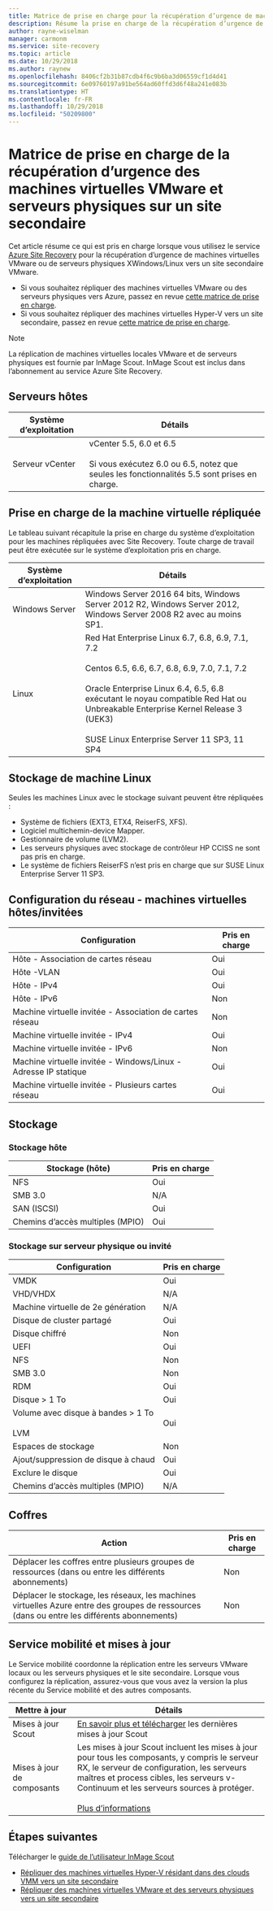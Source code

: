 ```yaml
---
title: Matrice de prise en charge pour la récupération d’urgence de machines virtuelles VMware ou de serveurs physiques vers un site secondaire VMware avec Azure Site Recovery | Microsoft Docs
description: Résume la prise en charge de la récupération d’urgence de machines virtuelles ou de serveurs physiques VMware sur un site secondaire avec Azure Site Recovery.
author: rayne-wiselman
manager: carmonm
ms.service: site-recovery
ms.topic: article
ms.date: 10/29/2018
ms.author: raynew
ms.openlocfilehash: 8406cf2b31b87cdb4f6c9b6ba3d06559cf1d4d41
ms.sourcegitcommit: 6e09760197a91be564ad60ffd3d6f48a241e083b
ms.translationtype: HT
ms.contentlocale: fr-FR
ms.lasthandoff: 10/29/2018
ms.locfileid: "50209800"
---
```

# <a name="support-matrix-for-disaster-recovery-of-vmware-vms-and-physical-servers-to-a-secondary-site"></a>Matrice de prise en charge de la récupération d’urgence des machines virtuelles VMware et serveurs physiques sur un site secondaire

Cet article résume ce qui est pris en charge lorsque vous utilisez le service [Azure Site Recovery](site-recovery-overview.md) pour la récupération d’urgence de machines virtuelles VMware ou de serveurs physiques XWindows/Linux vers un site secondaire VMware.

- Si vous souhaitez répliquer des machines virtuelles VMware ou des serveurs physiques vers Azure, passez en revue [cette matrice de prise en charge](vmware-physical-azure-support-matrix.md).
- Si vous souhaitez répliquer des machines virtuelles Hyper-V vers un site secondaire, passez en revue [cette matrice de prise en charge](hyper-v-azure-support-matrix.md).

> [!NOTE]
> La réplication de machines virtuelles locales VMware et de serveurs physiques est fournie par InMage Scout. InMage Scout est inclus dans l’abonnement au service Azure Site Recovery.


## <a name="host-servers"></a>Serveurs hôtes

**Système d’exploitation** | **Détails**
--- | ---
Serveur vCenter | vCenter 5.5, 6.0 et 6.5<br/><br/> Si vous exécutez 6.0 ou 6.5, notez que seules les fonctionnalités 5.5 sont prises en charge.


## <a name="replicated-vm-support"></a>Prise en charge de la machine virtuelle répliquée

Le tableau suivant récapitule la prise en charge du système d’exploitation pour les machines répliquées avec Site Recovery. Toute charge de travail peut être exécutée sur le système d’exploitation pris en charge.

**Système d’exploitation** | **Détails**
--- | ---
Windows Server | Windows Server 2016 64 bits, Windows Server 2012 R2, Windows Server 2012, Windows Server 2008 R2 avec au moins SP1.
Linux | Red Hat Enterprise Linux 6.7, 6.8, 6.9, 7.1, 7.2 <br/><br/> Centos 6.5, 6.6, 6.7, 6.8, 6.9, 7.0, 7.1, 7.2 <br/><br/> Oracle Enterprise Linux 6.4, 6.5, 6.8 exécutant le noyau compatible Red Hat ou Unbreakable Enterprise Kernel Release 3 (UEK3) <br/><br/> SUSE Linux Enterprise Server 11 SP3, 11 SP4 


## <a name="linux-machine-storage"></a>Stockage de machine Linux

Seules les machines Linux avec le stockage suivant peuvent être répliquées :

- Système de fichiers (EXT3, ETX4, ReiserFS, XFS).
- Logiciel multichemin-device Mapper.
- Gestionnaire de volume (LVM2).
- Les serveurs physiques avec stockage de contrôleur HP CCISS ne sont pas pris en charge.
- Le système de fichiers ReiserFS n’est pris en charge que sur SUSE Linux Enterprise Server 11 SP3.

## <a name="network-configuration---hostguest-vm"></a>Configuration du réseau - machines virtuelles hôtes/invitées

**Configuration** | **Pris en charge**  
--- | --- 
Hôte - Association de cartes réseau | Oui 
Hôte -VLAN | Oui 
Hôte - IPv4 | Oui 
Hôte - IPv6 | Non  
Machine virtuelle invitée - Association de cartes réseau | Non 
Machine virtuelle invitée - IPv4 | Oui
Machine virtuelle invitée - IPv6 | Non 
Machine virtuelle invitée - Windows/Linux - Adresse IP statique | Oui
Machine virtuelle invitée - Plusieurs cartes réseau | Oui


## <a name="storage"></a>Stockage

### <a name="host-storage"></a>Stockage hôte

**Stockage (hôte)** | **Pris en charge** 
--- | --- 
NFS | Oui 
SMB 3.0 | N/A 
SAN (ISCSI) | Oui 
Chemins d’accès multiples (MPIO) | Oui 

### <a name="guest-or-physical-server-storage"></a>Stockage sur serveur physique ou invité

**Configuration** | **Pris en charge** 
--- | --- 
VMDK | Oui 
VHD/VHDX | N/A 
Machine virtuelle de 2e génération | N/A 
Disque de cluster partagé | Oui 
Disque chiffré | Non  
UEFI| Oui 
NFS | Non  
SMB 3.0 | Non  
RDM | Oui 
Disque > 1 To | Oui 
Volume avec disque à bandes > 1 To<br/><br/> LVM | Oui 
Espaces de stockage | Non  
Ajout/suppression de disque à chaud | Oui 
Exclure le disque | Oui 
Chemins d’accès multiples (MPIO) | N/A 

## <a name="vaults"></a>Coffres

**Action** | **Pris en charge** 
--- | --- 
Déplacer les coffres entre plusieurs groupes de ressources (dans ou entre les différents abonnements) | Non  
Déplacer le stockage, les réseaux, les machines virtuelles Azure entre des groupes de ressources (dans ou entre les différents abonnements) | Non  

## <a name="mobility-service-and-updates"></a>Service mobilité et mises à jour

Le Service mobilité coordonne la réplication entre les serveurs VMware locaux ou les serveurs physiques et le site secondaire. Lorsque vous configurez la réplication, assurez-vous que vous avez la version la plus récente du Service mobilité et des autres composants.

**Mettre à jour** | **Détails** 
--- | --- 
Mises à jour Scout | [En savoir plus et télécharger](vmware-physical-secondary-disaster-recovery.md#updates) les dernières mises à jour Scout | Les mises à jour Scout sont cumulatives.
Mises à jour de composants | Les mises à jour Scout incluent les mises à jour pour tous les composants, y compris le serveur RX, le serveur de configuration, les serveurs maîtres et process cibles, les serveurs v-Continuum et les serveurs sources à protéger.<br/><br/> [Plus d’informations](vmware-physical-secondary-disaster-recovery.md#download-and-install-component-updates)


## <a name="next-steps"></a>Étapes suivantes

Télécharger le [guide de l’utilisateur InMage Scout](https://aka.ms/asr-scout-user-guide)

- [Répliquer des machines virtuelles Hyper-V résidant dans des clouds VMM vers un site secondaire](tutorial-vmm-to-vmm.md)
- [Répliquer des machines virtuelles VMware et des serveurs physiques vers un site secondaire](tutorial-vmware-to-vmware.md)
